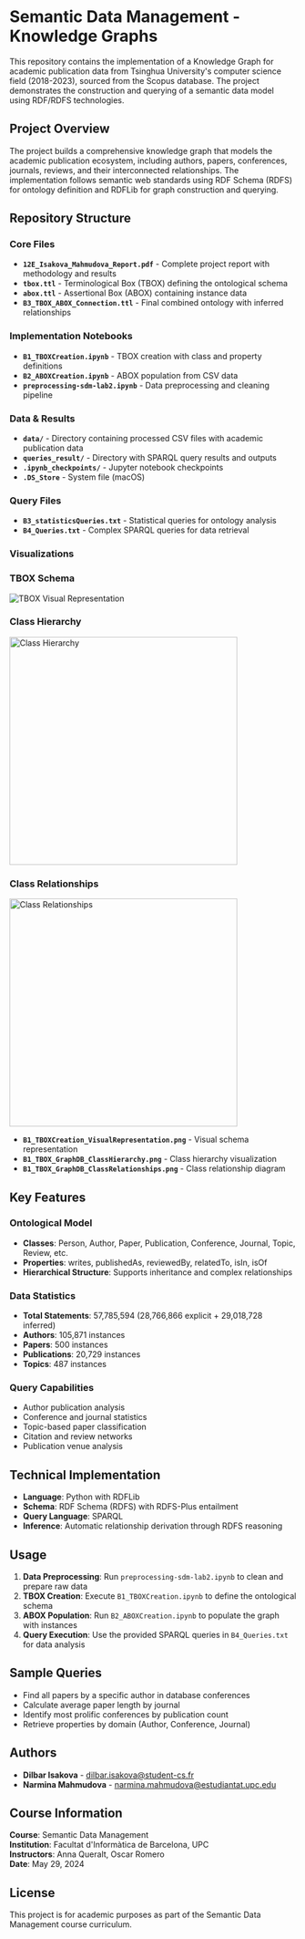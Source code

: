 # Semantic Data Management - Knowledge Graphs

This repository contains the implementation of a Knowledge Graph for academic publication data from Tsinghua University's computer science field (2018-2023), sourced from the Scopus database. The project demonstrates the construction and querying of a semantic data model using RDF/RDFS technologies.

## Project Overview

The project builds a comprehensive knowledge graph that models the academic publication ecosystem, including authors, papers, conferences, journals, reviews, and their interconnected relationships. The implementation follows semantic web standards using RDF Schema (RDFS) for ontology definition and RDFLib for graph construction and querying.

## Repository Structure

### Core Files
- **`12E_Isakova_Mahmudova_Report.pdf`** - Complete project report with methodology and results
- **`tbox.ttl`** - Terminological Box (TBOX) defining the ontological schema
- **`abox.ttl`** - Assertional Box (ABOX) containing instance data
- **`B3_TBOX_ABOX_Connection.ttl`** - Final combined ontology with inferred relationships

### Implementation Notebooks
- **`B1_TBOXCreation.ipynb`** - TBOX creation with class and property definitions
- **`B2_ABOXCreation.ipynb`** - ABOX population from CSV data
- **`preprocessing-sdm-lab2.ipynb`** - Data preprocessing and cleaning pipeline

### Data & Results
- **`data/`** - Directory containing processed CSV files with academic publication data
- **`queries_result/`** - Directory with SPARQL query results and outputs
- **`.ipynb_checkpoints/`** - Jupyter notebook checkpoints
- **`.DS_Store`** - System file (macOS)

### Query Files
- **`B3_statisticsQueries.txt`** - Statistical queries for ontology analysis
- **`B4_Queries.txt`** - Complex SPARQL queries for data retrieval

### Visualizations

### TBOX Schema
![TBOX Visual Representation](B1_TBOXCreation_VisualRepresentation.png)

### Class Hierarchy
<img src="B1_TBOX_GraphDB_ClassHierarchy.png" alt="Class Hierarchy" width="400">

### Class Relationships
<img src="B1_TBOX_GraphDB_ClassRelationships.png" alt="Class Relationships" width="400">


- **`B1_TBOXCreation_VisualRepresentation.png`** - Visual schema representation
- **`B1_TBOX_GraphDB_ClassHierarchy.png`** - Class hierarchy visualization
- **`B1_TBOX_GraphDB_ClassRelationships.png`** - Class relationship diagram

## Key Features

### Ontological Model
- **Classes**: Person, Author, Paper, Publication, Conference, Journal, Topic, Review, etc.
- **Properties**: writes, publishedAs, reviewedBy, relatedTo, isIn, isOf
- **Hierarchical Structure**: Supports inheritance and complex relationships

### Data Statistics
- **Total Statements**: 57,785,594 (28,766,866 explicit + 29,018,728 inferred)
- **Authors**: 105,871 instances
- **Papers**: 500 instances  
- **Publications**: 20,729 instances
- **Topics**: 487 instances

### Query Capabilities
- Author publication analysis
- Conference and journal statistics
- Topic-based paper classification
- Citation and review networks
- Publication venue analysis

## Technical Implementation

- **Language**: Python with RDFLib
- **Schema**: RDF Schema (RDFS) with RDFS-Plus entailment
- **Query Language**: SPARQL
- **Inference**: Automatic relationship derivation through RDFS reasoning

## Usage

1. **Data Preprocessing**: Run `preprocessing-sdm-lab2.ipynb` to clean and prepare raw data
2. **TBOX Creation**: Execute `B1_TBOXCreation.ipynb` to define the ontological schema
3. **ABOX Population**: Run `B2_ABOXCreation.ipynb` to populate the graph with instances
4. **Query Execution**: Use the provided SPARQL queries in `B4_Queries.txt` for data analysis

## Sample Queries

- Find all papers by a specific author in database conferences
- Calculate average paper length by journal
- Identify most prolific conferences by publication count
- Retrieve properties by domain (Author, Conference, Journal)

## Authors

- **Dilbar Isakova** - dilbar.isakova@student-cs.fr
- **Narmina Mahmudova** - narmina.mahmudova@estudiantat.upc.edu

## Course Information

**Course**: Semantic Data Management  
**Institution**: Facultat d'Informàtica de Barcelona, UPC  
**Instructors**: Anna Queralt, Oscar Romero  
**Date**: May 29, 2024

## License

This project is for academic purposes as part of the Semantic Data Management course curriculum.
